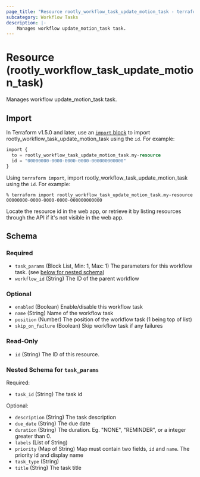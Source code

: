 ```yaml
---
page_title: "Resource rootly_workflow_task_update_motion_task - terraform-provider-rootly"
subcategory: Workflow Tasks
description: |-
    Manages workflow update_motion_task task.
---
```


# Resource (rootly_workflow_task_update_motion_task)

Manages workflow update_motion_task task.



## Import

In Terraform v1.5.0 and later, use an [`import` block](https://developer.hashicorp.com/terraform/language/import) to import rootly_workflow_task_update_motion_task using the `id`. For example:

```terraform
import {
  to = rootly_workflow_task_update_motion_task.my-resource
  id = "00000000-0000-0000-0000-000000000000"
}
```

Using `terraform import`, import rootly_workflow_task_update_motion_task using the `id`. For example:

```console
% terraform import rootly_workflow_task_update_motion_task.my-resource 00000000-0000-0000-0000-000000000000
```

Locate the resource id in the web app, or retrieve it by listing resources through the API if it's not visible in the web app.

<!-- schema generated by tfplugindocs -->
## Schema

### Required

- `task_params` (Block List, Min: 1, Max: 1) The parameters for this workflow task. (see [below for nested schema](#nestedblock--task_params))
- `workflow_id` (String) The ID of the parent workflow

### Optional

- `enabled` (Boolean) Enable/disable this workflow task
- `name` (String) Name of the workflow task
- `position` (Number) The position of the workflow task (1 being top of list)
- `skip_on_failure` (Boolean) Skip workflow task if any failures

### Read-Only

- `id` (String) The ID of this resource.

<a id="nestedblock--task_params"></a>
### Nested Schema for `task_params`

Required:

- `task_id` (String) The task id

Optional:

- `description` (String) The task description
- `due_date` (String) The due date
- `duration` (String) The duration. Eg.  "NONE", "REMINDER", or a integer greater than 0.
- `labels` (List of String)
- `priority` (Map of String) Map must contain two fields, `id` and `name`. The priority id and display name
- `task_type` (String)
- `title` (String) The task title
